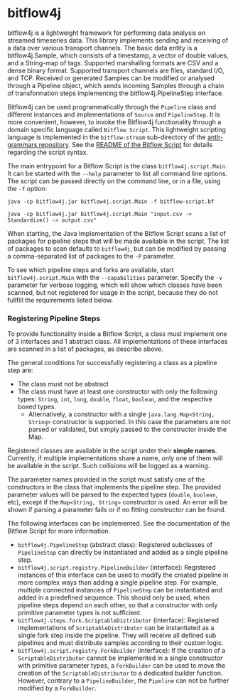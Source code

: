 # bitflow4j
bitflow4j is a lightweight framework for performing data analysis on streamed timeseries data.
This library implements sending and receiving of a data over various transport channels.
The basic data entity is a bitflow4j.Sample, which consists of a timestamp, a vector of double values, and a String-map of tags.
Supported marshalling formats are CSV and a dense binary format.
Supported transport channels are files, standard I/O, and TCP.
Received or generated Samples can be modified or analysed through a Pipeline object, which sends incoming Samples through a chain of
transformation steps implementing the bitflow4j.PipelineStep interface.

Bitflow4j can be used programmatically through the `Pipeline` class and different instances and implementations of `Source` and `PipelineStep`.
It is more convenient, however, to invoke the Bitflow4j functionality through a domain specific language called `Bitflow Script`.
This lightweight scripting language is implemented in the `bitflow-stream` sub-directory of the [antlr-grammars repository](https://github.com/bitflow-stream/antlr-grammars).
See the [README of the Bitflow Script](https://github.com/bitflow-stream/antlr-grammars/tree/master/bitflow-script) for details regarding the script syntax.

The main entrypoint for a Bitflow Script is the class `bitflow4j.script.Main`.
It can be started with the `--help` parameter to list all command line options.
The script can be passed directly on the command line, or in a file, using the `-f` option:

```
java -cp bitflow4j.jar bitflow4j.script.Main -f bitflow-script.bf
```
```
java -cp bitflow4j.jar bitflow4j.script.Main "input.csv -> Standardize() -> output.csv"
```

When starting, the Java implementation of the Bitflow Script scans a list of packages for pipeline steps that will be made available in the script. The list of packages to scan defaults to `bitflow4j`, but can be modified by passing a comma-separated list of packages to the `-P` parameter.

To see which pipeline steps and forks are available, start `bitflow4j.script.Main` with the `--capabilities` parameter.
Specify the `-v` parameter for verbose logging, which will show which classes have been scanned, but not registered for usage in the script, because they do not fullfill the requirements listed below.

### Registering Pipeline Steps

To provide functionality inside a Bitflow Script, a class must implement one of 3 interfaces and 1 abstract class.
All implementations of these interfaces are scanned in a list of packages, as describe above.

The general conditions for successfully registering a class as a pipeline step are:
 - The class must not be abstract
 - The class must have at least one constructor with only the following types: `String`, `int`, `long`, `double`, `float`, `boolean`, and the respective boxed types.
   - Alternatively, a constructor with a single `java.lang.Map<String, String>` constructor is supported. In this case the parameters are not parsed or validated, but simply passed to the constructor inside the Map.

Registered classes are available in the script under their **simple names**.
Currently, if multiple implementations share a name, only one of them will be available in the script. Such collisions will be logged as a warning.

The parameter names provided in the script must satisfy one of the constructors in the class that implements the pipeline step.
The provided parameter values will be parsed to the expected types (`double`, `boolean`, etc), except if the `Map<String, String>` constructor is used.
An error will be shown if parsing a parameter fails or if no fitting constructor can be found.

The following interfaces can be implemented. See the documentation of the Bitflow Script for more information.

 - `bitflow4j.PipelineStep` (abstract class): Registered subclasses of `PipelineStep` can directly be instantiated and added as a single pipeline step.
 - `bitflow4j.script.registry.PipelineBuilder` (interface): Registered instances of this interface can be used to modify the created pipeline in more complex ways than adding a single pipeline step. For example, multiple connected instances of `PipelineStep` can be instantiated and added in a predefined sequence. This should only be used, when pipeline steps depend on each other, so that a constructor with only primitive parameter types is not sufficient.
 - `bitflow4j.steps.fork.ScriptableDistributor` (interface): Registered implementations of `ScriptableDistributor` can be instantiated as a single fork step inside the pipeline. They will receive all defined sub pipelines and must distribute samples according to their custom logic.
 - `bitflow4j.script.registry.ForkBuilder` (interface): If the creation of a `ScriptableDistributor` cannot be implemented in a single constructor with primitive parameter types, a `ForkBuilder` can be used to move the creation of the `ScriptableDistributor` to a dedicated builder function. However, contrary to a `PipelineBuilder`, the `Pipeline` can not be further modified by a `ForkBuilder`.
